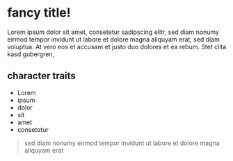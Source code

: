 # fancy title!
Lorem ipsum dolor sit amet, consetetur sadipscing elitr, sed diam nonumy eirmod tempor invidunt ut labore et dolore magna aliquyam erat, sed diam voluptua. At vero eos et accusam et justo duo dolores et ea rebum. Stet clita kasd gubergren,
## character traits
* Lorem
* ipsum
* dolor
* sit
* amet
* consetetur
> sed diam nonumy eirmod tempor invidunt ut labore et dolore magna aliquyam erat
